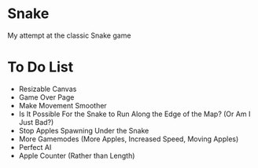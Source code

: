 # Snake
My attempt at the classic Snake game

# To Do List
- Resizable Canvas
- Game Over Page
- Make Movement Smoother
- Is It Possible For the Snake to Run Along the Edge of the Map? (Or Am I Just Bad?)
- Stop Apples Spawning Under the Snake
- More Gamemodes (More Apples, Increased Speed, Moving Apples)
- Perfect AI
- Apple Counter (Rather than Length)
